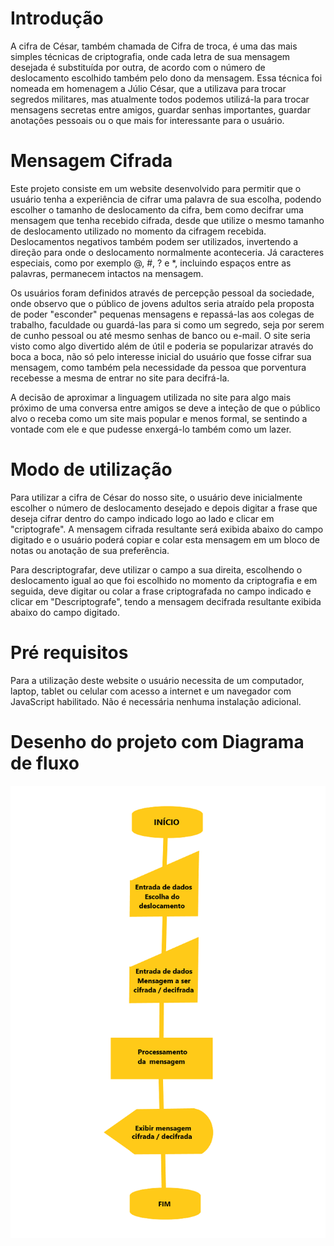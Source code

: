 # Introdução #
A cifra de César, também chamada de Cifra de troca, é uma das mais simples técnicas de criptografia, onde cada letra de sua mensagem desejada é substituída por outra, de acordo com o número de deslocamento escolhido também pelo dono da mensagem. Essa técnica foi nomeada em homenagem a Júlio César, que a utilizava para trocar segredos militares, mas atualmente todos podemos utilizá-la para trocar mensagens secretas entre amigos, guardar senhas importantes, guardar anotações pessoais ou o que mais for interessante para o usuário.

# Mensagem Cifrada #
Este projeto consiste em um website desenvolvido para permitir que o usuário tenha a experiência de cifrar uma palavra de sua escolha, podendo escolher o tamanho de deslocamento da cifra, bem como decifrar uma mensagem que tenha recebido cifrada, desde que utilize o mesmo tamanho de deslocamento utilizado no momento da cifragem recebida. Deslocamentos negativos também podem ser utilizados, invertendo a direção para onde o deslocamento normalmente aconteceria. Já caracteres especiais, como por exemplo @, #, ? e *, incluindo espaços entre as palavras, permanecem intactos na mensagem. 

Os usuários foram definidos através de percepção pessoal da sociedade, onde observo que o público de jovens adultos seria atraído pela proposta de poder "esconder" pequenas mensagens e repassá-las aos colegas de trabalho, faculdade ou guardá-las para si como um segredo, seja por serem de cunho pessoal ou até mesmo senhas de banco ou e-mail. O site seria visto como algo divertido além de útil e poderia se popularizar através do boca a boca, não só pelo interesse inicial do usuário que fosse cifrar sua mensagem, como também pela necessidade da pessoa que porventura recebesse a mesma de entrar no site para decifrá-la.

A decisão de aproximar a linguagem utilizada no site para algo mais próximo de uma conversa entre amigos se deve a inteção de que o público alvo o receba como um site mais popular e menos formal, se sentindo a vontade com ele e que pudesse enxergá-lo também como um lazer.

# Modo de utilização #
Para utilizar a cifra de César do nosso site, o usuário deve inicialmente escolher o número de deslocamento desejado e depois digitar a frase que deseja cifrar dentro do campo indicado logo ao lado e clicar em "criptografe". A mensagem cifrada resultante será exibida abaixo do campo digitado e o usuário poderá copiar e colar esta mensagem em um bloco de notas ou anotação de sua preferência.

Para descriptografar, deve utilizar o campo a sua direita, escolhendo o deslocamento igual ao que foi escolhido no momento da criptografia e em seguida, deve digitar ou colar a frase criptografada no campo indicado e clicar em "Descriptografe", tendo a mensagem decifrada resultante exibida abaixo do campo digitado.

# Pré requisitos #
Para a utilização deste website o usuário necessita de um computador, laptop, tablet ou celular com acesso a internet e um navegador com JavaScript habilitado. Não é necessária nenhuma instalação adicional. 

# Desenho do projeto com Diagrama de fluxo #
![Diagrama de fluxo](imgs/Diagrama_de_fluxo.png)

